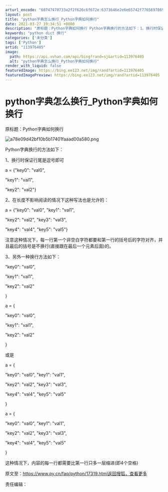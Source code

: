 ```yaml
---
arturl_encode: "68747470733a2f2f626c6f672e:6373646e2e6e65742f77656978696e5f34323133313334322f:61727469636c652f64657461696c732f313133393736343035"
layout: post
title: "python字典怎么换行_Python字典如何换行"
date: 2021-03-27 19:34:51 +0800
description: "原标题：Python字典如何换行 Python字典换行的方法如下：1、换行时保证行尾是逗号即可a ="
keywords: "python dict 换行"
categories: ['未分类']
tags: ['Python']
artid: "113976405"
image:
  path: https://api.vvhan.com/api/bing?rand=sj&artid=113976405
  alt: "python字典怎么换行_Python字典如何换行"
render_with_liquid: false
featuredImage: https://bing.ee123.net/img/rand?artid=113976405
featuredImagePreview: https://bing.ee123.net/img/rand?artid=113976405
---
```


# python字典怎么换行\_Python字典如何换行

原标题：Python字典如何换行

![a78e09d42bf10b5b17401faaad00a580.png](https://i-blog.csdnimg.cn/blog_migrate/99d22cb2ffe2f2e00e6cd97ffc10b18f.jpeg)

Python字典换行的方法如下：

1、换行时保证行尾是逗号即可

a = {"key0": "val0",

"key1": "val1",

"key2": "val2"}

2、在长度不影响阅读的情况下这种写法也是允许的：

a = {"key0": "val0", "key1": "val1",

"key2": "val2", "key3": "val3",

"key4": "val4", "key5": "val5"}

注意这种情况下，每一行第一个非空白字符都要和第一行的括号后的字符对齐，并且最后的括号是不换行(直接跟在最后一个元素后面)的。

3、另外一种换行方法如下：

"key0": "val0",

"key1": "val1",

"key2": "val2"

}

a = {

"key0": "val0",

"key1": "val1",

"key2": "val2"

}

或是

a = {

"key0": "val0", "key1": "val1",

"key2": "val2", "key3": "val3",

"key4": "val4", "key5": "val5"

}

a = {

"key0": "val0", "key1": "val1",

"key2": "val2", "key3": "val3",

"key4": "val4", "key5": "val5"

}

这种情况下，内容的每一行都需要比第一行只多一层缩进(即4个空格)

原文至：https://www.py.cn/faq/python/17319.html返回搜狐，查看更多

责任编辑：